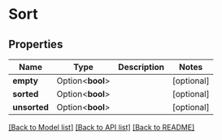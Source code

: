 # Sort

## Properties

Name | Type | Description | Notes
------------ | ------------- | ------------- | -------------
**empty** | Option<**bool**> |  | [optional]
**sorted** | Option<**bool**> |  | [optional]
**unsorted** | Option<**bool**> |  | [optional]

[[Back to Model list]](../README#documentation-for-models) [[Back to API list]](../README#documentation-for-api-endpoints) [[Back to README]](../README)


